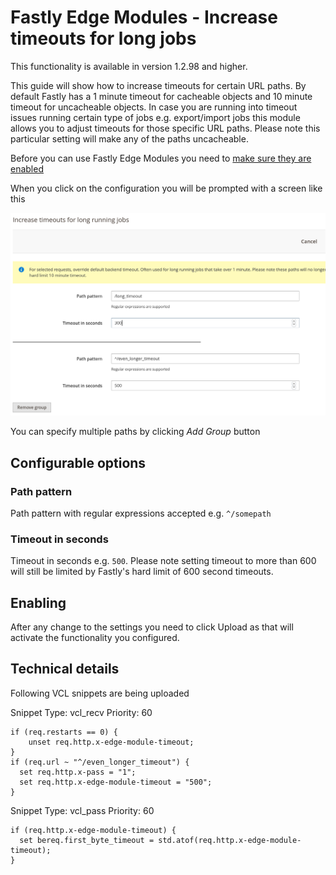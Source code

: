 # Fastly Edge Modules - Increase timeouts for long jobs

This functionality is available in version 1.2.98 and higher.

This guide will show how to increase timeouts for certain URL paths. By default Fastly has a 1 minute
timeout for cacheable objects and 10 minute timeout for uncacheable objects. In case you are running
into timeout issues running certain type of jobs e.g. export/import jobs this module allows you to 
adjust timeouts for those specific URL paths. Please note this particular setting will make
any of the paths uncacheable.

Before you can use Fastly Edge Modules you need to [make sure they are enabled](https://github.com/fastly/fastly-magento2/blob/master/Documentation/Guides/Edge-Modules/EDGE-MODULES.md)

When you click on the configuration you will be prompted with a screen like this

![Fastly Edge Module Cloud increase timeouts for long jobs](../../images/guides/edge-modules/edge-module-increase-timeouts-long-jobs.png "Fastly Edge Module Cloud increase timeouts for long jobs")

You can specify multiple paths by clicking *Add Group* button

## Configurable options

### Path pattern

Path pattern with regular expressions accepted e.g. `^/somepath`

### Timeout in seconds

Timeout in seconds e.g. `500`. Please note setting timeout to more than 600 will still be limited
by Fastly's hard limit of 600 second timeouts.

## Enabling

After any change to the settings you need to click Upload as that will activate the functionality you configured.

## Technical details

Following VCL snippets are being uploaded

Snippet Type: vcl_recv
Priority: 60

```vcl
if (req.restarts == 0) {
    unset req.http.x-edge-module-timeout;
}
if (req.url ~ "^/even_longer_timeout") {
  set req.http.x-pass = "1";
  set req.http.x-edge-module-timeout = "500";
}

```

Snippet Type: vcl_pass
Priority: 60

```vcl
if (req.http.x-edge-module-timeout) {
  set bereq.first_byte_timeout = std.atof(req.http.x-edge-module-timeout);
}
```
